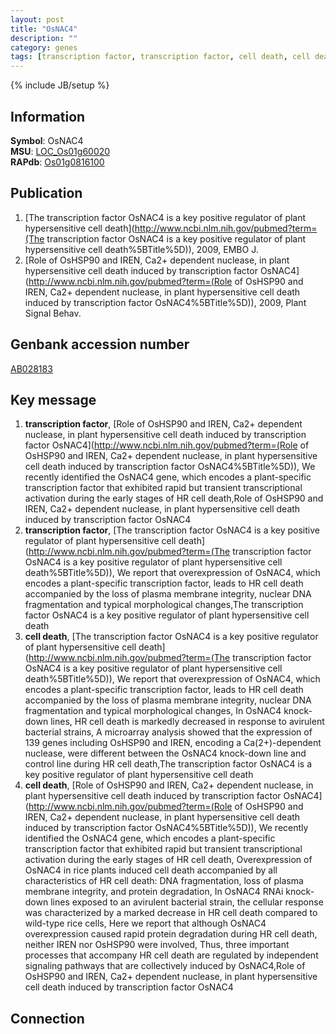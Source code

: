 ```yaml
---
layout: post
title: "OsNAC4"
description: ""
category: genes
tags: [transcription factor, transcription factor, cell death, cell death]
---
```

{% include JB/setup %}

## Information
__Symbol__: OsNAC4  
__MSU__: [LOC_Os01g60020](http://rice.plantbiology.msu.edu/cgi-bin/ORF_infopage.cgi?orf=LOC_Os01g60020)  
__RAPdb__: [Os01g0816100](http://rapdb.dna.affrc.go.jp/viewer/gbrowse_details/irgsp1?name=Os01g0816100)  

## Publication
1. [The transcription factor OsNAC4 is a key positive regulator of plant hypersensitive cell death](http://www.ncbi.nlm.nih.gov/pubmed?term=(The transcription factor OsNAC4 is a key positive regulator of plant hypersensitive cell death%5BTitle%5D)), 2009, EMBO J.
2. [Role of OsHSP90 and IREN, Ca2+ dependent nuclease, in plant hypersensitive cell death induced by transcription factor OsNAC4](http://www.ncbi.nlm.nih.gov/pubmed?term=(Role of OsHSP90 and IREN, Ca2+ dependent nuclease, in plant hypersensitive cell death induced by transcription factor OsNAC4%5BTitle%5D)), 2009, Plant Signal Behav.

## Genbank accession number
[AB028183](http://www.ncbi.nlm.nih.gov/nuccore/AB028183)

## Key message
1. __transcription factor__, [Role of OsHSP90 and IREN, Ca2+ dependent nuclease, in plant hypersensitive cell death induced by transcription factor OsNAC4](http://www.ncbi.nlm.nih.gov/pubmed?term=(Role of OsHSP90 and IREN, Ca2+ dependent nuclease, in plant hypersensitive cell death induced by transcription factor OsNAC4%5BTitle%5D)),  We recently identified the OsNAC4 gene, which encodes a plant-specific transcription factor that exhibited rapid but transient transcriptional activation during the early stages of HR cell death,Role of OsHSP90 and IREN, Ca2+ dependent nuclease, in plant hypersensitive cell death induced by transcription factor OsNAC4
2. __transcription factor__, [The transcription factor OsNAC4 is a key positive regulator of plant hypersensitive cell death](http://www.ncbi.nlm.nih.gov/pubmed?term=(The transcription factor OsNAC4 is a key positive regulator of plant hypersensitive cell death%5BTitle%5D)),  We report that overexpression of OsNAC4, which encodes a plant-specific transcription factor, leads to HR cell death accompanied by the loss of plasma membrane integrity, nuclear DNA fragmentation and typical morphological changes,The transcription factor OsNAC4 is a key positive regulator of plant hypersensitive cell death
3. __cell death__, [The transcription factor OsNAC4 is a key positive regulator of plant hypersensitive cell death](http://www.ncbi.nlm.nih.gov/pubmed?term=(The transcription factor OsNAC4 is a key positive regulator of plant hypersensitive cell death%5BTitle%5D)),  We report that overexpression of OsNAC4, which encodes a plant-specific transcription factor, leads to HR cell death accompanied by the loss of plasma membrane integrity, nuclear DNA fragmentation and typical morphological changes, In OsNAC4 knock-down lines, HR cell death is markedly decreased in response to avirulent bacterial strains, A microarray analysis showed that the expression of 139 genes including OsHSP90 and IREN, encoding a Ca(2+)-dependent nuclease, were different between the OsNAC4 knock-down line and control line during HR cell death,The transcription factor OsNAC4 is a key positive regulator of plant hypersensitive cell death
4. __cell death__, [Role of OsHSP90 and IREN, Ca2+ dependent nuclease, in plant hypersensitive cell death induced by transcription factor OsNAC4](http://www.ncbi.nlm.nih.gov/pubmed?term=(Role of OsHSP90 and IREN, Ca2+ dependent nuclease, in plant hypersensitive cell death induced by transcription factor OsNAC4%5BTitle%5D)),  We recently identified the OsNAC4 gene, which encodes a plant-specific transcription factor that exhibited rapid but transient transcriptional activation during the early stages of HR cell death, Overexpression of OsNAC4 in rice plants induced cell death accompanied by all characteristics of HR cell death: DNA fragmentation, loss of plasma membrane integrity, and protein degradation, In OsNAC4 RNAi knock-down lines exposed to an avirulent bacterial strain, the cellular response was characterized by a marked decrease in HR cell death compared to wild-type rice cells, Here we report that although OsNAC4 overexpression caused rapid protein degradation during HR cell death, neither IREN nor OsHSP90 were involved, Thus, three important processes that accompany HR cell death are regulated by independent signaling pathways that are collectively induced by OsNAC4,Role of OsHSP90 and IREN, Ca2+ dependent nuclease, in plant hypersensitive cell death induced by transcription factor OsNAC4

## Connection


